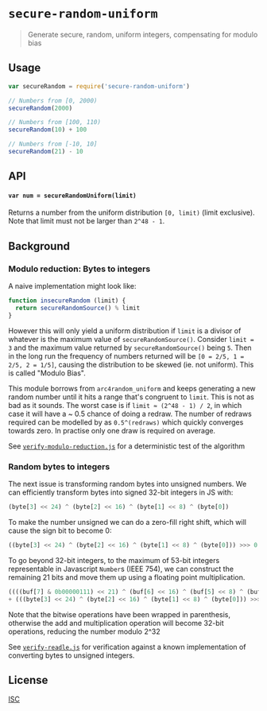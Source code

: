 # `secure-random-uniform`

> Generate secure, random, uniform integers, compensating for modulo bias

## Usage

```js
var secureRandom = require('secure-random-uniform')

// Numbers from [0, 2000)
secureRandom(2000)

// Numbers from [100, 110)
secureRandom(10) + 100

// Numbers from [-10, 10]
secureRandom(21) - 10
```

## API

#### `var num = secureRandomUniform(limit)`
Returns a number from the uniform distribution `[0, limit)` (limit exclusive).
Note that limit must not be larger than `2^48 - 1`.

## Background

### Modulo reduction: Bytes to integers

A naive implementation might look like:

```js
function insecureRandom (limit) {
  return secureRandomSource() % limit
}
```

However this will only yield a uniform distribution if `limit` is a divisor
of whatever is the maximum value of `secureRandomSource()`. Consider `limit = 3`
and the maximum value returned by `secureRandomSource()` being `5`. Then in the
long run the frequency of numbers returned will be `[0 = 2/5, 1 = 2/5, 2 = 1/5]`,
causing the distribution to be skewed (ie. not uniform).
This is called "Modulo Bias".

This module borrows from `arc4random_uniform` and keeps generating a new random
number until it hits a range that's congruent to `limit`. This is not as bad as
it sounds. The worst case is if `limit ≈ (2^48 - 1) / 2`, in which case it will
have a ~ 0.5 chance of doing a redraw. The number of redraws required can be
modelled by as `0.5^(redraws)` which quickly converges towards zero. In practise
only one draw is required on average.

See [`verify-modulo-reduction.js`](verify-modulo-reduction.js) for a deterministic test of the algorithm

### Random bytes to integers

The next issue is transforming random bytes into unsigned numbers. We can
efficiently transform bytes into signed 32-bit integers in JS with:

```js
(byte[3] << 24) ^ (byte[2] << 16) ^ (byte[1] << 8) ^ (byte[0])
```

To make the number unsigned we can do a zero-fill right shift, which will cause
the sign bit to become 0:

```js
((byte[3] << 24) ^ (byte[2] << 16) ^ (byte[1] << 8) ^ (byte[0])) >>> 0
```

To go beyond 32-bit integers, to the maximum of 53-bit integers representable in
Javascript `Number`s (IEEE 754), we can construct the remaining 21 bits and move
them up using a floating point multiplication.

```js
((((buf[7] & 0b00000111) << 21) ^ (buf[6] << 16) ^ (buf[5] << 8) ^ (buf[4])) >>> 0) * 0x100000000
+ (((byte[3] << 24) ^ (byte[2] << 16) ^ (byte[1] << 8) ^ (byte[0])) >>> 0)
```

Note that the bitwise operations have been wrapped in parenthesis, otherwise
the add and multiplication operation will become 32-bit operations,
reducing the number modulo 2^32

See [`verify-readle.js`](verify-readle.js) for verification against a known
implementation of converting bytes to unsigned integers.

## License

[ISC](LICENSE.md)
